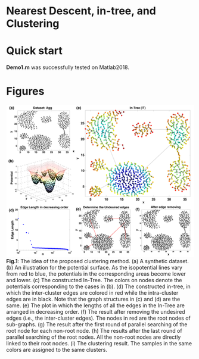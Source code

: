 # Nearest Descent, in-tree, and Clustering

# Quick start
**Demo1.m** was successfully tested on Matlab2018. 
# Figures

![Fig.1](https://github.com/Teng-Qiu-Clustering/Nearest-Descent-in-tree-and-Clustering/blob/main/illustration-of-the-principle.png)
**Fig.1**: The idea of the proposed clustering method. (a) A synthetic dataset. (b)
An illustration for the potential surface. As the isopotential lines vary from red to blue, the potentials
in the corresponding areas become lower and lower. (c) The constructed In-Tree. The colors on
nodes denote the potentials corresponding to the cases in (b). (d) The constructed in-tree, in which
the inter-cluster edges are colored in red while the intra-cluster edges are in black. Note that the
graph structures in (c) and (d) are the same. (e) The plot in which the lengths of all the edges in the
In-Tree are arranged in decreasing order. (f) The result after removing the undesired edges (i.e., the
inter-cluster edges). The nodes in red are the root nodes of sub-graphs. (g) The result after the first
round of parallel searching of the root node for each non-root node. (h) The results after the last
round of parallel searching of the root nodes. All the non-root nodes are directly linked to their root
nodes. (i) The clustering result. The samples in the same colors are assigned to the same clusters. 
